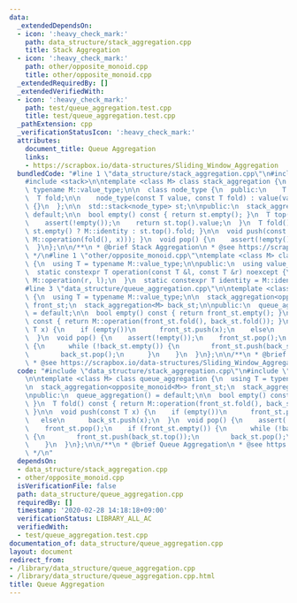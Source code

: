 ```yaml
---
data:
  _extendedDependsOn:
  - icon: ':heavy_check_mark:'
    path: data_structure/stack_aggregation.cpp
    title: Stack Aggregation
  - icon: ':heavy_check_mark:'
    path: other/opposite_monoid.cpp
    title: other/opposite_monoid.cpp
  _extendedRequiredBy: []
  _extendedVerifiedWith:
  - icon: ':heavy_check_mark:'
    path: test/queue_aggregation.test.cpp
    title: test/queue_aggregation.test.cpp
  _pathExtension: cpp
  _verificationStatusIcon: ':heavy_check_mark:'
  attributes:
    document_title: Queue Aggregation
    links:
    - https://scrapbox.io/data-structures/Sliding_Window_Aggregation
  bundledCode: "#line 1 \"data_structure/stack_aggregation.cpp\"\n#include <cassert>\n\
    #include <stack>\n\ntemplate <class M> class stack_aggregation {\n  using T =\
    \ typename M::value_type;\n\n  class node_type {\n  public:\n    T value;\n  \
    \  T fold;\n\n    node_type(const T value, const T fold) : value(value), fold(fold)\
    \ {}\n  };\n\n  std::stack<node_type> st;\n\npublic:\n  stack_aggregation() =\
    \ default;\n\n  bool empty() const { return st.empty(); }\n  T top() const {\n\
    \    assert(!empty());\n    return st.top().value;\n  }\n  T fold() const { return\
    \ st.empty() ? M::identity : st.top().fold; }\n\n  void push(const T x) { st.push(node_type(x,\
    \ M::operation(fold(), x))); }\n  void pop() {\n    assert(!empty());\n    st.pop();\n\
    \  }\n};\n\n/**\n * @brief Stack Aggregation\n * @see https://scrapbox.io/data-structures/Sliding_Window_Aggregation\n\
    \ */\n#line 1 \"other/opposite_monoid.cpp\"\ntemplate <class M> class opposite_monoid\
    \ {\n  using T = typename M::value_type;\n\npublic:\n  using value_type = T;\n\
    \  static constexpr T operation(const T &l, const T &r) noexcept {\n    return\
    \ M::operation(r, l);\n  }\n  static constexpr T identity = M::identity;\n};\n\
    #line 3 \"data_structure/queue_aggregation.cpp\"\n\ntemplate <class M> class queue_aggregation\
    \ {\n  using T = typename M::value_type;\n\n  stack_aggregation<opposite_monoid<M>>\
    \ front_st;\n  stack_aggregation<M> back_st;\n\npublic:\n  queue_aggregation()\
    \ = default;\n\n  bool empty() const { return front_st.empty(); }\n  T fold()\
    \ const { return M::operation(front_st.fold(), back_st.fold()); }\n\n  void push(const\
    \ T x) {\n    if (empty())\n      front_st.push(x);\n    else\n      back_st.push(x);\n\
    \  }\n  void pop() {\n    assert(!empty());\n    front_st.pop();\n    if (front_st.empty())\
    \ {\n      while (!back_st.empty()) {\n        front_st.push(back_st.top());\n\
    \        back_st.pop();\n      }\n    }\n  }\n};\n\n/**\n * @brief Queue Aggregation\n\
    \ * @see https://scrapbox.io/data-structures/Sliding_Window_Aggregation\n */\n"
  code: "#include \"data_structure/stack_aggregation.cpp\"\n#include \"other/opposite_monoid.cpp\"\
    \n\ntemplate <class M> class queue_aggregation {\n  using T = typename M::value_type;\n\
    \n  stack_aggregation<opposite_monoid<M>> front_st;\n  stack_aggregation<M> back_st;\n\
    \npublic:\n  queue_aggregation() = default;\n\n  bool empty() const { return front_st.empty();\
    \ }\n  T fold() const { return M::operation(front_st.fold(), back_st.fold());\
    \ }\n\n  void push(const T x) {\n    if (empty())\n      front_st.push(x);\n \
    \   else\n      back_st.push(x);\n  }\n  void pop() {\n    assert(!empty());\n\
    \    front_st.pop();\n    if (front_st.empty()) {\n      while (!back_st.empty())\
    \ {\n        front_st.push(back_st.top());\n        back_st.pop();\n      }\n\
    \    }\n  }\n};\n\n/**\n * @brief Queue Aggregation\n * @see https://scrapbox.io/data-structures/Sliding_Window_Aggregation\n\
    \ */\n"
  dependsOn:
  - data_structure/stack_aggregation.cpp
  - other/opposite_monoid.cpp
  isVerificationFile: false
  path: data_structure/queue_aggregation.cpp
  requiredBy: []
  timestamp: '2020-02-28 14:18:18+09:00'
  verificationStatus: LIBRARY_ALL_AC
  verifiedWith:
  - test/queue_aggregation.test.cpp
documentation_of: data_structure/queue_aggregation.cpp
layout: document
redirect_from:
- /library/data_structure/queue_aggregation.cpp
- /library/data_structure/queue_aggregation.cpp.html
title: Queue Aggregation
---
```

